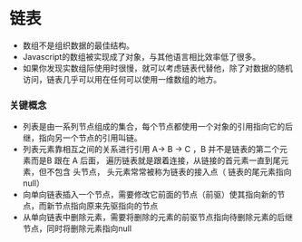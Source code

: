 # 链表

- 数组不是组织数据的最佳结构。
- Javascript的数组被实现成了对象，与其他语言相比效率低了很多。
- 如果你发现实数组际使用时很慢，就可以考虑链表代替他，除了对数据的随机访问，链表几乎可以用在任何可以使用一维数组的地方。

### 关键概念

- 列表是由一系列节点组成的集合，每个节点都使用一个对象的引用指向它的后继，指向另一个节点的引用叫链。
- 列表元素靠相互之间的关系进行引用 A-> B -> C ，B 并不是链表的第二个元素而是B 跟在 A 后面，
遍历链表就是跟着连接，从链接的首元素一直到尾元素，但不包含 头节点， 头元素常常被称为链表的接入点（
链表的尾元素指向 null）
- 向单向链表插入一个节点，需要修改它前面的节点（前驱）使其指向新的节点，而新节点指向原来先驱指向的节点
- 从单向链表中删除元素，需要将删除的元素的前驱节点指向待删除元素的后继节点，同时将删除元素指向null

